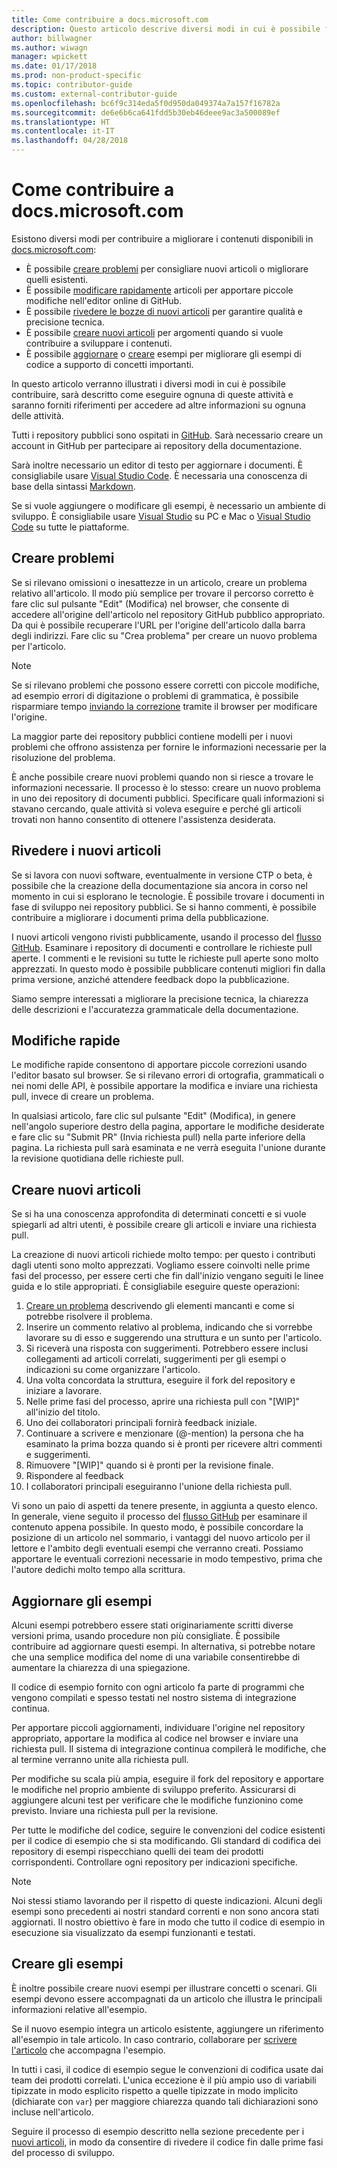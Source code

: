 ```yaml
---
title: Come contribuire a docs.microsoft.com
description: Questo articolo descrive diversi modi in cui è possibile fornire il proprio contributo per i contenuti di docs.microsoft.com.
author: billwagner
ms.author: wiwagn
manager: wpickett
ms.date: 01/17/2018
ms.prod: non-product-specific
ms.topic: contributor-guide
ms.custom: external-contributor-guide
ms.openlocfilehash: bc6f9c314eda5f0d950da049374a7a157f16782a
ms.sourcegitcommit: de6e6b6ca641fdd5b30eb46deee9ac3a500089ef
ms.translationtype: HT
ms.contentlocale: it-IT
ms.lasthandoff: 04/28/2018
---
```

# <a name="how-to-contribute-to-docsmicrosoftcom"></a>Come contribuire a docs.microsoft.com

Esistono diversi modi per contribuire a migliorare i contenuti disponibili in [docs.microsoft.com](https://docs.microsoft.com):

- È possibile [creare problemi](#create-issues) per consigliare nuovi articoli o migliorare quelli esistenti.
- È possibile [modificare rapidamente](#quick-edits) articoli per apportare piccole modifiche nell'editor online di GitHub.
- È possibile [rivedere le bozze di nuovi articoli](#review-new-articles) per garantire qualità e precisione tecnica.
- È possibile [creare nuovi articoli](#create-new-articles) per argomenti quando si vuole contribuire a sviluppare i contenuti.
- È possibile [aggiornare](#update-samples) o [creare](#create-samples) esempi per migliorare gli esempi di codice a supporto di concetti importanti.

In questo articolo verranno illustrati i diversi modi in cui è possibile contribuire, sarà descritto come eseguire ognuna di queste attività e saranno forniti riferimenti per accedere ad altre informazioni su ognuna delle attività.

Tutti i repository pubblici sono ospitati in [GitHub](https://wwww.GitHub.com).  Sarà necessario creare un account in GitHub per partecipare ai repository della documentazione.

Sarà inoltre necessario un editor di testo per aggiornare i documenti. È consigliabile usare [Visual Studio Code](https://www.visualstudio.com/code). È necessaria una conoscenza di base della sintassi [Markdown](https://daringfireball.net/projects/markdown/syntax).

Se si vuole aggiungere o modificare gli esempi, è necessario un ambiente di sviluppo. È consigliabile usare [Visual Studio](https://www.visualstudio.com) su PC e Mac o [Visual Studio Code](https://www.visualstudio.com/code) su tutte le piattaforme.

## <a name="create-issues"></a>Creare problemi

Se si rilevano omissioni o inesattezze in un articolo, creare un problema relativo all'articolo. Il modo più semplice per trovare il percorso corretto è fare clic sul pulsante "Edit" (Modifica) nel browser, che consente di accedere all'origine dell'articolo nel repository GitHub pubblico appropriato. Da qui è possibile recuperare l'URL per l'origine dell'articolo dalla barra degli indirizzi. Fare clic su "Crea problema" per creare un nuovo problema per l'articolo.

> [!NOTE]
> Se si rilevano problemi che possono essere corretti con piccole modifiche, ad esempio errori di digitazione o problemi di grammatica, è possibile risparmiare tempo [inviando la correzione](#quick-edits) tramite il browser per modificare l'origine.

La maggior parte dei repository pubblici contiene modelli per i nuovi problemi che offrono assistenza per fornire le informazioni necessarie per la risoluzione del problema.

È anche possibile creare nuovi problemi quando non si riesce a trovare le informazioni necessarie. Il processo è lo stesso: creare un nuovo problema in uno dei repository di documenti pubblici. Specificare quali informazioni si stavano cercando, quale attività si voleva eseguire e perché gli articoli trovati non hanno consentito di ottenere l'assistenza desiderata.

## <a name="review-new-articles"></a>Rivedere i nuovi articoli

Se si lavora con nuovi software, eventualmente in versione CTP o beta, è possibile che la creazione della documentazione sia ancora in corso nel momento in cui si esplorano le tecnologie. È possibile trovare i documenti in fase di sviluppo nei repository pubblici. Se si hanno commenti, è possibile contribuire a migliorare i documenti prima della pubblicazione.

I nuovi articoli vengono rivisti pubblicamente, usando il processo del [flusso GitHub](https://guides.github.com/introduction/flow/). Esaminare i repository di documenti e controllare le richieste pull aperte. I commenti e le revisioni su tutte le richieste pull aperte sono molto apprezzati. In questo modo è possibile pubblicare contenuti migliori fin dalla prima versione, anziché attendere feedback dopo la pubblicazione.

Siamo sempre interessati a migliorare la precisione tecnica, la chiarezza delle descrizioni e l'accuratezza grammaticale della documentazione.

## <a name="quick-edits"></a>Modifiche rapide

Le modifiche rapide consentono di apportare piccole correzioni usando l'editor basato sul browser. Se si rilevano errori di ortografia, grammaticali o nei nomi delle API, è possibile apportare la modifica e inviare una richiesta pull, invece di creare un problema.

In qualsiasi articolo, fare clic sul pulsante "Edit" (Modifica), in genere nell'angolo superiore destro della pagina, apportare le modifiche desiderate e fare clic su "Submit PR" (Invia richiesta pull) nella parte inferiore della pagina. La richiesta pull sarà esaminata e ne verrà eseguita l'unione durante la revisione quotidiana delle richieste pull.

## <a name="create-new-articles"></a>Creare nuovi articoli

Se si ha una conoscenza approfondita di determinati concetti e si vuole spiegarli ad altri utenti, è possibile creare gli articoli e inviare una richiesta pull.

La creazione di nuovi articoli richiede molto tempo: per questo i contributi dagli utenti sono molto apprezzati. Vogliamo essere coinvolti nelle prime fasi del processo, per essere certi che fin dall'inizio vengano seguiti le linee guida e lo stile appropriati. È consigliabile eseguire queste operazioni:

1. [Creare un problema](#create-issues) descrivendo gli elementi mancanti e come si potrebbe risolvere il problema.
1. Inserire un commento relativo al problema, indicando che si vorrebbe lavorare su di esso e suggerendo una struttura e un sunto per l'articolo.
1. Si riceverà una risposta con suggerimenti. Potrebbero essere inclusi collegamenti ad articoli correlati, suggerimenti per gli esempi o indicazioni su come organizzare l'articolo.
1. Una volta concordata la struttura, eseguire il fork del repository e iniziare a lavorare.
1. Nelle prime fasi del processo, aprire una richiesta pull con "[WIP]" all'inizio del titolo.
1. Uno dei collaboratori principali fornirà feedback iniziale.
1. Continuare a scrivere e menzionare (@-mention) la persona che ha esaminato la prima bozza quando si è pronti per ricevere altri commenti e suggerimenti.
1. Rimuovere "[WIP]" quando si è pronti per la revisione finale.
1. Rispondere al feedback
1. I collaboratori principali eseguiranno l'unione della richiesta pull.

Vi sono un paio di aspetti da tenere presente, in aggiunta a questo elenco. In generale, viene seguito il processo del [flusso GitHub](https://guides.github.com/introduction/flow/) per esaminare il contenuto appena possibile. In questo modo, è possibile concordare la posizione di un articolo nel sommario, i vantaggi del nuovo articolo per il lettore e l'ambito degli eventuali esempi che verranno creati. Possiamo apportare le eventuali correzioni necessarie in modo tempestivo, prima che l'autore dedichi molto tempo alla scrittura.

## <a name="update-samples"></a>Aggiornare gli esempi

Alcuni esempi potrebbero essere stati originariamente scritti diverse versioni prima, usando procedure non più consigliate. È possibile contribuire ad aggiornare questi esempi. In alternativa, si potrebbe notare che una semplice modifica del nome di una variabile consentirebbe di aumentare la chiarezza di una spiegazione.

Il codice di esempio fornito con ogni articolo fa parte di programmi che vengono compilati e spesso testati nel nostro sistema di integrazione continua.

Per apportare piccoli aggiornamenti, individuare l'origine nel repository appropriato, apportare la modifica al codice nel browser e inviare una richiesta pull. Il sistema di integrazione continua compilerà le modifiche, che al termine verranno unite alla richiesta pull.

Per modifiche su scala più ampia, eseguire il fork del repository e apportare le modifiche nel proprio ambiente di sviluppo preferito. Assicurarsi di aggiungere alcuni test per verificare che le modifiche funzionino come previsto. Inviare una richiesta pull per la revisione.

Per tutte le modifiche del codice, seguire le convenzioni del codice esistenti per il codice di esempio che si sta modificando. Gli standard di codifica dei repository di esempi rispecchiano quelli dei team dei prodotti corrispondenti. Controllare ogni repository per indicazioni specifiche.

> [!NOTE]
> Noi stessi stiamo lavorando per il rispetto di queste indicazioni. Alcuni degli esempi sono precedenti ai nostri standard correnti e non sono ancora stati aggiornati. Il nostro obiettivo è fare in modo che tutto il codice di esempio in esecuzione sia visualizzato da esempi funzionanti e testati.

## <a name="create-samples"></a>Creare gli esempi

È inoltre possibile creare nuovi esempi per illustrare concetti o scenari. Gli esempi devono essere accompagnati da un articolo che illustra le principali informazioni relative all'esempio.

Se il nuovo esempio integra un articolo esistente, aggiungere un riferimento all'esempio in tale articolo. In caso contrario, collaborare per [scrivere l'articolo](#create-new-articles) che accompagna l'esempio.

In tutti i casi, il codice di esempio segue le convenzioni di codifica usate dai team dei prodotti correlati. L'unica eccezione è il più ampio uso di variabili tipizzate in modo esplicito rispetto a quelle tipizzate in modo implicito (dichiarate con `var`) per maggiore chiarezza quando tali dichiarazioni sono incluse nell'articolo.

Seguire il processo di esempio descritto nella sezione precedente per i [nuovi articoli](#create-new-articles), in modo da consentire di rivedere il codice fin dalle prime fasi del processo di sviluppo.

